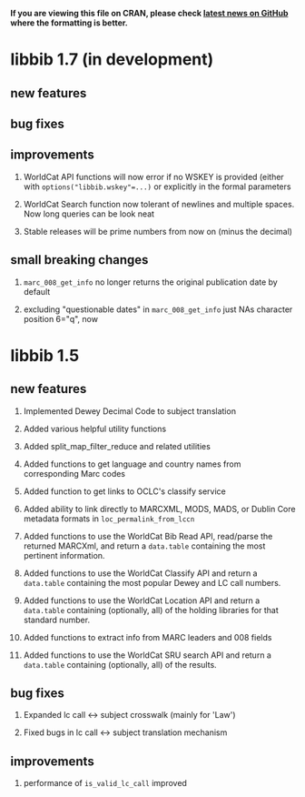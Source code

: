 
**If you are viewing this file on CRAN, please check
[latest news on GitHub](https://github.com/NYPL/libbib/blob/master/NEWS.md)
where the formatting is better.**

# libbib 1.7 (in development)

## new features

## bug fixes

## improvements

1. WorldCat API functions will now error if no WSKEY is provided
   (either with `options("libbib.wskey"=...)` or explicitly
   in the formal parameters

2. WorldCat Search function now tolerant of newlines and multiple
   spaces. Now long queries can be look neat

3. Stable releases will be prime numbers from now on (minus the decimal)

## small breaking changes

1. `marc_008_get_info` no longer returns the original publication
   date by default

2. excluding "questionable dates" in `marc_008_get_info` just NAs
   character position 6="q", now

# libbib 1.5

## new features

1. Implemented Dewey Decimal Code to subject translation

2. Added various helpful utility functions

3. Added split_map_filter_reduce and related utilities

4. Added functions to get language and country names from
   corresponding Marc codes

5. Added function to get links to OCLC's classify service

6. Added ability to link directly  to MARCXML, MODS, MADS, or
   Dublin Core metadata formats in `loc_permalink_from_lccn`

7. Added functions to use the WorldCat Bib Read API,
   read/parse the returned MARCXml, and return a `data.table`
   containing the most pertinent information.

8. Added functions to use the WorldCat Classify API and return a
   `data.table` containing the most popular Dewey and LC call numbers.

9. Added functions to use the WorldCat Location API and return a
   `data.table` containing (optionally, all) of the holding libraries
   for that standard number.

10. Added functions to extract info from MARC leaders and 008 fields

11. Added functions to use the WorldCat SRU search API and return a
    `data.table` containing (optionally, all) of the results.

## bug fixes

1. Expanded lc call <-> subject crosswalk (mainly for 'Law')

2. Fixed bugs in lc call <-> subject translation mechanism

## improvements

1. performance of `is_valid_lc_call` improved

